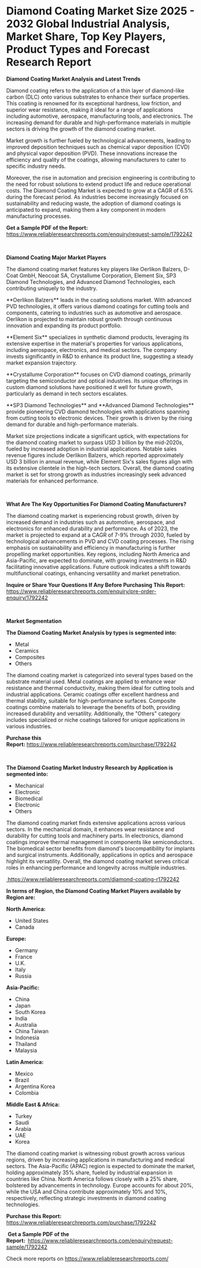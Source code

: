 <p><h1>Diamond Coating Market Size 2025 - 2032 Global Industrial Analysis, Market Share, Top Key Players, Product Types and Forecast Research Report</h1></p><p><strong>Diamond Coating Market Analysis and Latest Trends</strong></p>
<p><p>Diamond coating refers to the application of a thin layer of diamond-like carbon (DLC) onto various substrates to enhance their surface properties. This coating is renowned for its exceptional hardness, low friction, and superior wear resistance, making it ideal for a range of applications including automotive, aerospace, manufacturing tools, and electronics. The increasing demand for durable and high-performance materials in multiple sectors is driving the growth of the diamond coating market.</p><p>Market growth is further fueled by technological advancements, leading to improved deposition techniques such as chemical vapor deposition (CVD) and physical vapor deposition (PVD). These innovations increase the efficiency and quality of the coatings, allowing manufacturers to cater to specific industry needs. </p><p>Moreover, the rise in automation and precision engineering is contributing to the need for robust solutions to extend product life and reduce operational costs. The Diamond Coating Market is expected to grow at a CAGR of 6.5% during the forecast period. As industries become increasingly focused on sustainability and reducing waste, the adoption of diamond coatings is anticipated to expand, making them a key component in modern manufacturing processes.</p></p>
<p><strong>Get a Sample PDF of the Report:&nbsp;</strong> <a href="https://www.reliableresearchreports.com/enquiry/request-sample/1792242?utm_campaign=2202&utm_medium=2&utm_source=Github&utm_content=ia&utm_term=01042025&utm_id=diamond-coating">https://www.reliableresearchreports.com/enquiry/request-sample/1792242</a></p>
<p>&nbsp;</p>
<p><strong>Diamond Coating Major Market Players</strong></p>
<p><p>The diamond coating market features key players like Oerlikon Balzers, D-Coat GmbH, Neocoat SA, Crystallume Corporation, Element Six, SP3 Diamond Technologies, and Advanced Diamond Technologies, each contributing uniquely to the industry.</p><p>**Oerlikon Balzers** leads in the coating solutions market. With advanced PVD technologies, it offers various diamond coatings for cutting tools and components, catering to industries such as automotive and aerospace. Oerlikon is projected to maintain robust growth through continuous innovation and expanding its product portfolio.</p><p>**Element Six** specializes in synthetic diamond products, leveraging its extensive expertise in the material's properties for various applications, including aerospace, electronics, and medical sectors. The company invests significantly in R&D to enhance its product line, suggesting a steady market expansion trajectory.</p><p>**Crystallume Corporation** focuses on CVD diamond coatings, primarily targeting the semiconductor and optical industries. Its unique offerings in custom diamond solutions have positioned it well for future growth, particularly as demand in tech sectors escalates.</p><p>**SP3 Diamond Technologies** and **Advanced Diamond Technologies** provide pioneering CVD diamond technologies with applications spanning from cutting tools to electronic devices. Their growth is driven by the rising demand for durable and high-performance materials.</p><p>Market size projections indicate a significant uptick, with expectations for the diamond coating market to surpass USD 3 billion by the mid-2020s, fueled by increased adoption in industrial applications. Notable sales revenue figures include Oerlikon Balzers, which reported approximately USD 3 billion in annual revenue, while Element Six's sales figures align with its extensive clientele in the high-tech sectors. Overall, the diamond coating market is set for strong growth as industries increasingly seek advanced materials for enhanced performance.</p></p>
<p>&nbsp;</p>
<p><strong>What Are The Key Opportunities For Diamond Coating Manufacturers?</strong></p>
<p><p>The diamond coating market is experiencing robust growth, driven by increased demand in industries such as automotive, aerospace, and electronics for enhanced durability and performance. As of 2023, the market is projected to expand at a CAGR of 7-9% through 2030, fueled by technological advancements in PVD and CVD coating processes. The rising emphasis on sustainability and efficiency in manufacturing is further propelling market opportunities. Key regions, including North America and Asia-Pacific, are expected to dominate, with growing investments in R&D facilitating innovative applications. Future outlook indicates a shift towards multifunctional coatings, enhancing versatility and market penetration.</p></p>
<p><strong>Inquire or Share Your Questions If Any Before Purchasing This Report:</strong> <a href="https://www.reliableresearchreports.com/enquiry/pre-order-enquiry/1792242?utm_campaign=2202&utm_medium=2&utm_source=Github&utm_content=ia&utm_term=01042025&utm_id=diamond-coating">https://www.reliableresearchreports.com/enquiry/pre-order-enquiry/1792242</a></p>
<p>&nbsp;</p>
<p><strong>Market Segmentation</strong></p>
<p><strong>The Diamond Coating Market Analysis by types is segmented into:</strong></p>
<p><ul><li>Metal</li><li>Ceramics</li><li>Composites</li><li>Others</li></ul></p>
<p><p>The diamond coating market is categorized into several types based on the substrate material used. Metal coatings are applied to enhance wear resistance and thermal conductivity, making them ideal for cutting tools and industrial applications. Ceramic coatings offer excellent hardness and thermal stability, suitable for high-performance surfaces. Composite coatings combine materials to leverage the benefits of both, providing increased durability and versatility. Additionally, the "Others" category includes specialized or niche coatings tailored for unique applications in various industries.</p></p>
<p><strong>Purchase this Report:&nbsp;</strong><a href="https://www.reliableresearchreports.com/purchase/1792242?utm_campaign=2202&utm_medium=2&utm_source=Github&utm_content=ia&utm_term=01042025&utm_id=diamond-coating">https://www.reliableresearchreports.com/purchase/1792242</a></p>
<p>&nbsp;</p>
<p><strong>The Diamond Coating Market Industry Research by Application is segmented into:</strong></p>
<p><ul><li>Mechanical</li><li>Electronic</li><li>Biomedical</li><li>Electronic</li><li>Others</li></ul></p>
<p><p>The diamond coating market finds extensive applications across various sectors. In the mechanical domain, it enhances wear resistance and durability for cutting tools and machinery parts. In electronics, diamond coatings improve thermal management in components like semiconductors. The biomedical sector benefits from diamond's biocompatibility for implants and surgical instruments. Additionally, applications in optics and aerospace highlight its versatility. Overall, the diamond coating market serves critical roles in enhancing performance and longevity across multiple industries.</p></p>
<p><a href="https://www.reliableresearchreports.com/diamond-coating-r1792242?utm_campaign=2202&utm_medium=2&utm_source=Github&utm_content=ia&utm_term=01042025&utm_id=diamond-coating">&nbsp;https://www.reliableresearchreports.com/diamond-coating-r1792242</a></p>
<p><strong>In terms of Region, the Diamond Coating Market Players available by Region are:</strong></p>
<p>
    <p> <strong> North America: </strong>
        <ul>
            <li>United States</li>
            <li>Canada</li>
        </ul>
        </p> 
    <p> <strong> Europe: </strong>
        <ul>
            <li>Germany</li>
            <li>France</li>
            <li>U.K.</li>
            <li>Italy</li>
            <li>Russia</li>
        </ul>
        </p> 
    <p> <strong> Asia-Pacific: </strong>
        <ul>
            <li>China</li>
            <li>Japan</li>
            <li>South Korea</li>
            <li>India</li>
            <li>Australia</li>
            <li>China Taiwan</li>
            <li>Indonesia</li>
            <li>Thailand</li>
            <li>Malaysia</li>
        </ul>
        </p> 
    <p> <strong> Latin America: </strong>
        <ul>
            <li>Mexico</li>
            <li>Brazil</li>
            <li>Argentina Korea</li>
            <li>Colombia</li>
        </ul>
        </p> 
    <p> <strong> Middle East & Africa: </strong>
        <ul>
            <li>Turkey</li>
            <li>Saudi</li>
            <li>Arabia</li>
            <li>UAE</li>
            <li>Korea</li>
        </ul>
    </p>
    </p>
<p><p>The diamond coating market is witnessing robust growth across various regions, driven by increasing applications in manufacturing and medical sectors. The Asia-Pacific (APAC) region is expected to dominate the market, holding approximately 35% share, fueled by industrial expansion in countries like China. North America follows closely with a 25% share, bolstered by advancements in technology. Europe accounts for about 20%, while the USA and China contribute approximately 10% and 10%, respectively, reflecting strategic investments in diamond coating technologies.</p></p>
<p><strong>Purchase this Report: </strong><a href="https://www.reliableresearchreports.com/purchase/1792242?utm_campaign=2202&utm_medium=2&utm_source=Github&utm_content=ia&utm_term=01042025&utm_id=diamond-coating">https://www.reliableresearchreports.com/purchase/1792242</a></p>
<p>&nbsp;<strong>Get a Sample PDF of the Report:&nbsp;&nbsp;</strong><a href="https://www.reliableresearchreports.com/enquiry/request-sample/1792242?utm_campaign=2202&utm_medium=2&utm_source=Github&utm_content=ia&utm_term=01042025&utm_id=diamond-coating">https://www.reliableresearchreports.com/enquiry/request-sample/1792242</a></p>
<p><strong></strong></p>
<p>Check more reports on <a href="https://www.reliableresearchreports.com/?utm_campaign=2202&utm_medium=2&utm_source=Github&utm_content=ia&utm_term=01042025&utm_id=diamond-coating">https://www.reliableresearchreports.com/</a></p>